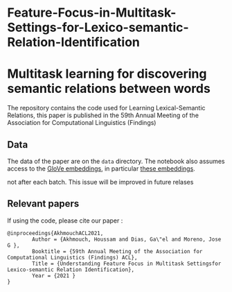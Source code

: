 # Feature-Focus-in-Multitask-Settings-for-Lexico-semantic-Relation-Identification

# Multitask learning for discovering semantic relations between words

The repository contains the code used for Learning Lexical-Semantic Relations, this paper is published in the 59th Annual Meeting of the Association for Computational Linguistics (Findings)




## Data
The data of the paper are on the `data` directory. The notebook also assumes access to the [GloVe embeddings](https://nlp.stanford.edu/projects/glove/), in particular [these embeddings](http://nlp.stanford.edu/data/glove.6B.zip).

not after each batch. This issue will be improved in future relases

## Relevant papers
If using the code, please cite our paper : 
```
@inproceedings{AkhmouchACL2021,
        Author = {Akhmouch, Houssam and Dias, Ga\"el and Moreno, Jose G },
        Booktitle = {59th Annual Meeting of the Association for Computational Linguistics (Findings) ACL},
        Title = {Understanding Feature Focus in Multitask Settingsfor Lexico-semantic Relation Identification},
        Year = {2021 }
}
```
